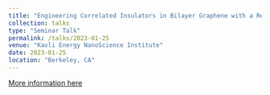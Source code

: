 ```yaml
---
title: "Engineering Correlated Insulators in Bilayer Graphene with a Remote Coulomb Superlattice"
collection: talks
type: "Seminar Talk"
permalink: /talks/2023-01-25
venue: "Kavli Energy NanoScience Institute"
date: 2023-01-25
location: "Berkeley, CA"
---
```


[More information here]([[http://example2.com](https://kavli.berkeley.edu/news/research-seminar-jingxu-xie)https://kavli.berkeley.edu/news/research-seminar-jingxu-xie])
